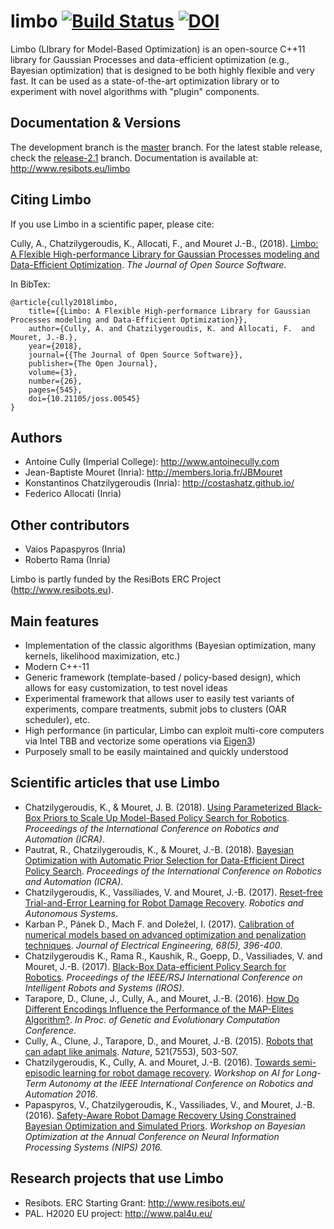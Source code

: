 limbo [![Build Status](https://travis-ci.org/resibots/limbo.svg?branch=master)](https://travis-ci.org/resibots/limbo) [![DOI](http://joss.theoj.org/papers/10.21105/joss.00545/status.svg)](https://doi.org/10.21105/joss.00545)
============

Limbo (LIbrary for Model-Based Optimization) is an open-source C++11 library for Gaussian Processes and data-efficient optimization (e.g., Bayesian optimization) that is designed to be both highly flexible and very fast. It can be used as a state-of-the-art optimization library or to experiment with novel algorithms with "plugin" components.

Documentation & Versions
------------------------
The development branch is the [master](https://github.com/resibots/limbo/tree/master) branch. For the latest stable release, check the [release-2.1](https://github.com/resibots/limbo/tree/release-2.1) branch.
Documentation is available at: http://www.resibots.eu/limbo

Citing Limbo
------------
If you use Limbo in a scientific paper, please cite:


Cully, A., Chatzilygeroudis, K., Allocati, F., and Mouret J.-B., (2018). [Limbo: A Flexible High-performance Library for Gaussian Processes modeling and Data-Efficient Optimization](http://joss.theoj.org/papers/10.21105/joss.00545). *The Journal of Open Source Software*.

In BibTex:

    @article{cully2018limbo,
        title={{Limbo: A Flexible High-performance Library for Gaussian Processes modeling and Data-Efficient Optimization}},
        author={Cully, A. and Chatzilygeroudis, K. and Allocati, F.  and Mouret, J.-B.},
        year={2018},
        journal={{The Journal of Open Source Software}},
        publisher={The Open Journal},
        volume={3},
        number={26},
        pages={545},
        doi={10.21105/joss.00545}
    }


Authors
------
- Antoine Cully (Imperial College): http://www.antoinecully.com
- Jean-Baptiste Mouret (Inria): http://members.loria.fr/JBMouret
- Konstantinos Chatzilygeroudis (Inria): http://costashatz.github.io/
- Federico Allocati (Inria)

Other contributors
-------------------
- Vaios Papaspyros (Inria)
- Roberto Rama (Inria)

Limbo is partly funded by the ResiBots ERC Project (http://www.resibots.eu).


Main features
-------------
- Implementation of the classic algorithms (Bayesian optimization, many kernels, likelihood maximization, etc.)
- Modern C++-11
- Generic framework (template-based / policy-based design), which allows for easy customization, to test novel ideas
- Experimental framework that allows user to easily test variants of experiments, compare treatments, submit jobs to clusters (OAR scheduler), etc.
- High performance (in particular, Limbo can exploit multi-core computers via Intel TBB and vectorize some operations via [Eigen3](http://eigen.tuxfamily.org/index.php?title=Main_Page))
- Purposely small to be easily maintained and quickly understood

Scientific articles that use Limbo
----------------------------------
- Chatzilygeroudis, K., & Mouret, J. B. (2018). [Using Parameterized Black-Box Priors to Scale Up Model-Based Policy Search for Robotics](https://arxiv.org/pdf/1709.06917). *Proceedings of the International Conference on Robotics and Automation (ICRA)*.
- Pautrat, R., Chatzilygeroudis, K., & Mouret, J.-B. (2018). [Bayesian Optimization with Automatic Prior Selection for Data-Efficient Direct Policy Search](https://arxiv.org/pdf/1709.06919). *Proceedings of the International Conference on Robotics and Automation (ICRA)*.
- Chatzilygeroudis, K., Vassiliades, V. and Mouret, J.-B. (2017). [Reset-free Trial-and-Error Learning for Robot Damage Recovery](https://arxiv.org/abs/1610.04213). *Robotics and Autonomous Systems*.
- Karban P., Pánek D., Mach F. and Doležel, I. (2017). [Calibration of numerical models based on advanced optimization and penalization techniques](https://www.degruyter.com/downloadpdf/j/jee.2017.68.issue-5/jee-2017-0073/jee-2017-0073.pdf). *Journal of Electrical Engineering, 68(5), 396-400*.
- Chatzilygeroudis K., Rama R., Kaushik, R., Goepp, D., Vassiliades, V. and Mouret, J.-B. (2017). [Black-Box Data-efficient Policy Search for Robotics](https://arxiv.org/abs/1703.07261). *Proceedings of the IEEE/RSJ International Conference on Intelligent Robots and Systems (IROS)*.
- Tarapore, D., Clune, J., Cully, A., and Mouret, J.-B. (2016). [How Do Different Encodings Influence the Performance of the MAP-Elites Algorithm?](https://hal.inria.fr/hal-01302658/document). *In Proc. of Genetic and Evolutionary Computation Conference*.
- Cully, A., Clune, J., Tarapore, D., and Mouret, J.-B. (2015). [Robots that can adapt like animals](http://www.nature.com/nature/journal/v521/n7553/full/nature14422.html). *Nature*, 521(7553), 503-507.
- Chatzilygeroudis, K., Cully, A. and Mouret, J.-B. (2016). [Towards semi-episodic learning for robot damage recovery](https://arxiv.org/abs/1610.01407). *Workshop on AI for Long-Term Autonomy at the IEEE International Conference on Robotics and Automation 2016*.
- Papaspyros, V., Chatzilygeroudis, K., Vassiliades, V., and Mouret, J.-B. (2016). [Safety-Aware Robot Damage Recovery Using Constrained Bayesian Optimization and Simulated Priors](https://arxiv.org/pdf/1611.09419v3). *Workshop on Bayesian Optimization at the Annual Conference on Neural Information Processing Systems (NIPS) 2016.*

Research projects that use Limbo
--------------------------------
- Resibots. ERC Starting Grant: http://www.resibots.eu/
- PAL. H2020 EU project: http://www.pal4u.eu/
